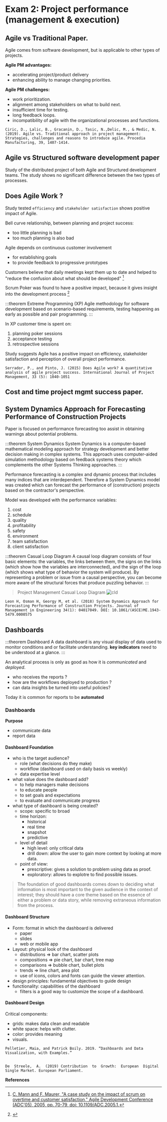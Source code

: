 # Exam 2: Project performance (management & execution)

## Agile vs Traditional Paper.

Agile comes from software development, but is applicable to other types of projects. 

**Agile PM advantages:**
+ accelerating project/product delivery
+ enhancing ability to manage changing priorities.

**Agile PM challenges:**
+ work prioritization.
+ alignment among stakeholders on what to build next.
+ insufficient time for testing.
+ long feedback loops.
+ incompatibility of agile with the organizational processes and functions.

`Ciric, D., Lalic, B., Gracanin, D., Tasic, N.,Delic, M., & Medic, N. (2019). Agile vs. Traditional approach in project management: Strategies, challenges and reasons to introduce agile. Procedia Manufacturing, 39, 1407-1414.`

## Agile vs Structured software development paper
Study of the distributed project of both Agile and Structured development teams. The study shows no significant difference between the two types of processes.



## Does Agile Work ?
Study tested `efficiency` and `stakeholder satisfaction` shows positive impact of Agile.

Bell curve relationship, between planning and project success:
+ too little planning is bad
+ too much planning is also bad

Agile depends on continuous customer involvement
+ for establishing goals
+ to provide feedback to progressive prototypes

Customers believe that daily meetings kept them up to date and helped to "reduce the confusion about what should be developed" [^1]

Scrum Poker was found to have a positive impact, because it gives insight into the development process [^2]

:::theorem Extreme Programming (XP)
Agile methodology for software development based on scenario-based requirements, testing happening as early as possible and pair programming.
:::

In XP customer time is spent on:
1. planning poker sessions
2. acceptance testing
3. retrospective sessions

Study suggests Agile has a positive impact on efficiency, stakeholder satisfaction and perception of overall project performance.

`Serrador, P., and Pinto, J. (2015) Does Agile work? A quantitative analysis of agile project success. International Journal of Project Management, 33 (5): 1040-1051`

## Cost and time project mgmt success paper.

## System Dynamics Approach for Forecasting Performance of Construction Projects

Paper is focused on performance forecasting too assist in obtaining warnings about potential problems.

:::theorem System Dynamics
System Dynamics is a computer-based mathematical modeling approach for strategy development and better decision making in complex systems. This approach uses computer-aided simulation methodology based on feedback systems theory which complements the other Systems Thinking approaches.
:::

Performance forecasting is a complex and dynamic process that includes many indices that are interdependent. Therefore a System Dynamics model was created which can forecast the performance of (construction) projects based on the contractor's perspective.

Model was developed with the performance variables:
1. cost
2. schedule
3. quality
4. profitability
5. safety
6. environment
7. team satisfaction
8. client satisfaction

:::theorem Casual Loop Diagram
A causal loop diagram consists of four basic elements: the variables, the links between them, the signs on the links (which show how the variables are interconnected), and the sign of the loop (which shows what type of behavior the system will produce). By representing a problem or issue from a causal perspective, you can become more aware of the structural forces that produce puzzling behavior.
:::

> Project Management Casual Loop Diagram
![cld](./img/cld.png)

`Leon H, Osman H, Georgy M, et al. (2018) System Dynamics Approach for Forecasting Performance of Construction Projects. Journal of Management in Engineering 34(1): 04017049. DOI: 10.1061/(ASCE)ME.1943-5479.0000575`

## Dashboards

:::theorem Dashboard
A data dashboard is any visual display of data used to monitor conditions and or facilitate understanding. **key indicators** need to be understood at a glance.
:::

An analytical process is only as good as how it is *communicated* and *deployed*.
+ who receives the reports ?
+ how are the workflows deployed to production ?
+ can data insights be turned into useful policies?

Today it is common for reports to be **automated**

### Dashboards
**Purpose**
+ communicate data
+ report data
#### Dashboard Foundation
+ who is the target audience?
  + role (what decisions do they make)
  + workflow (dashboard used on daily basis vs weekly)
  + data expertise level
+ what value does the dashboard add?
  + to help managers make decisions
  + to educate people
  + to set goals and expectations
  + to evaluate and communicate progress
+ what type of dashboard is being created?
  + scope: specific to broad
  + time horizon:
    + historical
    + real time
    + snapshot
    + predictive
  + level of detail
    + high level: only critical data
    + drill down: allow the user to gain more context by looking at more data.
  + point of view:
    + prescriptive: gives a solution to problem using data as proof.
    + exploratory: allows to explotre to find possible issues.

> The foundation of good dashboards comes down to deciding what information is most important to the given audience in the context of interest; they should have a core theme based on the essence of either a problem or data story, while removing extraneous information from the process.
#### Dashboard Structure
+ Form: format in which the dashboard is delivered
  + paper
  + slides
  + web or mobile app
+ Layout: physical look of the dashboard
  + distributions => bar chart, scatter plots
  + compositions => pie chart, bar chart, tree map
  + comparisons => bubble chart, bullet plots
  + trends => line chart, area plot
  + use of icons, colors and fonts can guide the viewer attention.
+ design principles: fundamental objectives to guide design
+ functionality: capabilities of the dashboard
  + filters is a good way to customize the scope of a dashboard.

#### Dashboard Design
Critical components:
+ grids: makes data clean and readable
+ white space: helps with clutter.
+ color: provides meaning
+ visuals.

`Pelletier, Maia, and Patrick Boily. 2019. “Dashboards and Data Visualization, with Examples.”`

## 

`De  Streele,  A.  (2019) Contribution  to  Growth:  European  Digital  Single Market. European Parliament.`

**References** 

[^1]: [C. Mann and F. Maurer, "A case study on the impact of scrum on overtime and customer satisfaction," Agile Development Conference (ADC'05), 2005, pp. 70-79, doi: 10.1109/ADC.2005.1.](https://doi-org.ezproxy2.utwente.nl/10.1109/ADC.2005.1)
[^2]: []()